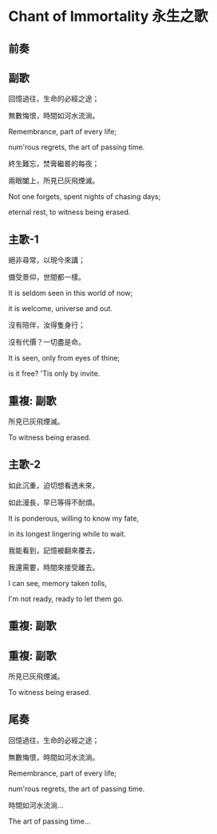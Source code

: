 # Chant of Immortality 永生之歌

## 前奏

## 副歌

回憶過往，生命的必經之途；

無數悔恨，時間如河水流淌。

Remembrance, part of every life;

num'rous regrets, the art of passing time.



終生難忘，焚膏繼晷的每夜；

兩眼闔上，所見已灰飛煙滅。

Not one forgets, spent nights of chasing days;

eternal rest, to witness being erased.

## 主歌-1

絕非尋常，以現今來講；

備受景仰，世間都一樣。

It is seldom seen in this world of now;

it is welcome, universe and out.



沒有陪伴，汝得隻身行；

沒有代價？一切盡是命。

It is seen, only from eyes of thine;

is it free? 'Tis only by invite.

## 重複: 副歌

所見已灰飛煙滅。

To witness being erased.

## 主歌-2

如此沉重，迫切想看透未來，

如此漫長，早已等得不耐煩。

It is ponderous, willing to know my fate,

in its longest lingering while to wait.



我能看到，記憶被翻來覆去，

我還需要，時間來接受離去。

I can see, memory taken tolls,

I'm not ready, ready to let them go.

## 重複: 副歌

## 重複: 副歌

所見已灰飛煙滅。

To witness being erased.

## 尾奏

回憶過往，生命的必經之途；

無數悔恨，時間如河水流淌。

Remembrance, part of every life;

num'rous regrets, the art of passing time.



時間如河水流淌...

The art of passing time...


